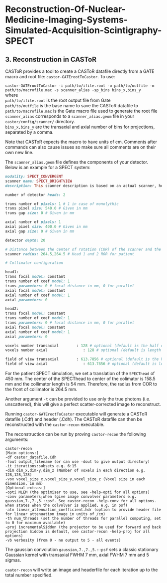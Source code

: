 # Reconstruction-Of-Nuclear-Medicine-Imaging-Systems-Simulated-Acquisition-Scintigraphy-SPECT


## 3. Reconstruction in CASToR

CASToR provides a tool to create a CASToR datafile directly from a GATE macro and root file: `castor-GATErootToCastor`. To use: 

```castor-GATErootToCastor -i path/to/ifile.root -o path/to/outfile -m path/to/macrofile.mac -s scanner_alias -sp_bins bins_x,bins_y``` <br />
where <br />
`path/to/ifile.root` is the root output file from Gate <br />
`path/to/outfile` is the base name to save the CASToR datafile to <br />
`path/to/macrofile.mac` is the Gate macro file used to generate the root file <br />
`scanner_alias` corresponds to a `scanner_alias.geom` file in your `castor/config/scanner/` directory.  <br />
`bins_x,bins_y` are the transaxial and axial number of bins for projections, separated by a comma.

Note that CASToR expects the macro to have units of cm. Comments after commands can also cause issues so make sure all comments are on their own new line. 

The `scanner_alias.geom` file defines the components of your detector. Below is an example for a SPECT system: 

```ruby
modality: SPECT_CONVERGENT
scanner name: SPECT_BRIGHTVIEW
description: This scanner description is based on an actual scanner, however, this implementation is not supported nor validated by its manufacturer.

number of detector heads: 2

trans number of pixels: 1 # 1 in case of monolythic
trans pixel size: 540.0 # Given in mm
trans gap size: 0 # Given in mm

axial number of pixels: 1
axial pixel size: 400.0 # Given in mm
axial gap size: 0 # Given in mm

detector depth: 20

# Distance between the center of rotation (COR) of the scanner and the surface of a detection head in mm
scanner radius: 264.5,264.5 # Head 1 and 2 ROR for patient

# Collimator configuration

head1:
trans focal model: constant
trans number of coef model: 1
trans parameters: 0 # focal distance in mm, 0 for parallel
axial focal model: constant
axial number of coef model: 1
axial parameters: 0

head2:
trans focal model: constant
trans number of coef model: 1
trans parameters: 0 # focal distance in mm, 0 for parallel
axial focal model: constant
axial number of coef model: 1
axial parameters: 0

voxels number transaxial        : 128 # optional (default is the half of the scanner radius)
voxels number axial                : 128 # optional (default is length of the scanner computed from the given parameters)

field of view transaxial        : 613.7856 # optional (default is the half of the scanner radius)
field of view axial                : 613.7856 # optional (default is length of the scanner computed from the given parameters)
```

For the patient SPECT simulation, we set a translation of the `SPECThead` of 450 mm. The center of the SPECThead to center of the colimator is 158.5 mm and the collimator length is 54 mm. Therefore, the radius from COR to the front of collimator is 264.5 mm. 

Another argument `-t` can be provided to use only the true photons (i.e. unscattered), this will give a perfect scatter-corrected image to reconstruct. 

Running ```castor-GATErootToCastor``` executable  will generate a CASToR datafile (.Cdf) and header (.Cdh). The CASToR datafile can then be reconstructed with the `castor-recon` executable. 

The reconstruction can be run by proving `castor-recon` the following arguments: <br />

```
castor-recon
[Main options:]
-df castor_datafile.Cdh
-fout output_filename (or can use -dout to give output directory)
-it iterations:subsets e.g. 6:15
-dim dim_x,dim-y,dim_z (Number of voxels in each direction e.g. 128,128,128)
-vox voxel_size_x,voxel_size_y,voxel_size_z (Voxel size in each dimension, in mm)
[Optional extras:]
-opti MLEM (the optimiser to use, see -help-opti for all options)
-conv parameters;when (give image convolver parameters e.g. gaussian,7.,7.,5.::psf. See castor-recon -help-conv for all options. when states when the colvolver is applied, e.g. in psf) 
-atn linear_attenuation_coefficient.hdr (option to provide header file for linear attenuation image in units of /cm)
-th num_threads (set the number of threads for parallel computing, set to 0 for maximum available)
-proj incrementalSiddon (the projector to be used for forward and back projection Siddon is default, see castor-recon -help-proj for all options)
-vb verbosity (from 0 - no output to 5 - all events)
```
The gaussian convolution `gaussian,7.,7.,5.::psf` sets a classic stationary Gaussian kernel with transaxial FWHM 7 mm, axial FWHM 7 mm and 5 sigmas. 

`caator-recon` will write an image and headerfile for each iteration up to the total number specified. 

